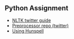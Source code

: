 ## Python Assignment

- [NLTK twitter guide](http://www.nltk.org/howto/twitter.html)
- [Preprocessor repo (twitter)](https://github.com/s/preprocessor)
- [Using Hunspell](https://datascience.blog.wzb.eu/2016/07/13/autocorrecting-misspelled-words-in-python-using-hunspell/)
